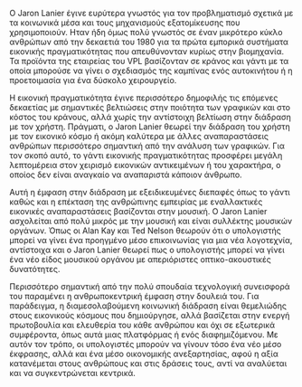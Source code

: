 Ο Jaron Lanier έγινε ευρύτερα γνωστός για τον προβληματισμό σχετικά με
τα κοινωνικά μέσα και τους μηχανισμούς εξατομίκευσης που χρησιμοποιούν.
Ηταν ήδη όμως πολύ γνωστός σε έναν μικρότερο κύκλο ανθρώπων από την
δεκαετιά του 1980 για τα πρώτα εμπορικά συστήματα εικονικής
πραγματικότητας που απευθύνονταν κυρίως στην βιομηχανία. Τα προϊόντα της
εταιρείας του VPL βασίζονταν σε κράνος και γάντι με τα οποία μπορούσε να
γίνει ο σχεδιασμός της καμπίνας ενός αυτοκινήτου ή η προετοιμασία για
ένα δύσκολο χειρουργείο.

Η εικονική πραγματικότητα έγινε περισσότερο δημοφιλής τις επόμενες
δεκαετίας με σημαντικές βελτιώσεις στην ποιότητα των γραφικών και στο
κόστος του κράνους, αλλά χωρίς την αντίστοιχη βελτίωση στην διάδραση με
τον χρήστη. Πράγματι, ο Jaron Lanier θεωρεί την διάδραση του χρήστη με
τον εικονικό κόσμο ή ακόμη καλύτερα με άλλες αναπαραστάσεις ανθρώπων
περισσότερο σημαντική από την ανάλυση των γραφικών. Για τον σκοπό αυτό,
το γάντι εικονικής πραγματικότητας προσφέρει μεγάλη λεπτομέρεια στον
χειρισμό εικονικών αντικειμένων ή του χαρακτήρα, ο οποίος δεν είναι
αναγκαίο να αναπαριστά κάποιον άνθρωπο.

Αυτή η έμφαση στην διάδραση με εξειδικευμένες διεπαφές όπως το γάντι
καθώς και η επέκταση της ανθρώπινης εμπειρίας με εναλλακτικές εικονικές
αναπαραστάσεις βασίζονται στην μουσική. O Jaron Lanier ασχολείται από
πολύ μικρός με την μουσική και είναι συλλέκτης μουσικών οργάνων. Όπως οι
Alan Kay και Ted Nelson θεωρούν ότι ο υπολογιστής μπορεί να γίνει ένα
προηγμένο μέσο επικοινωνίας για μια νέα λογοτεχνία, αντίστοιχα και ο
Jaron Lanier θεωρεί πως ο υπολογιστής μπορεί να γίνει ένα νέο είδος
μουσικού οργάνου με απεριόριστες οπτικο-ακουστικές δυνατότητες.

Περισσότερο σημαντική από την πολύ σπουδαία τεχνολογική συνεισφορά του
παραμένει η ανθρωποκεντρική έμφαση στην δουλειά του. Για παράδειγμα, η
διαμεσολαβούμενη κοινωνική διάδραση είναι θεμελιώδης στους εικονικούς
κόσμους που δημιούργησε, αλλά βασίζεται στην ενεργή πρωτοβουλία και
ελευθερία του κάθε ανθρώπου και όχι σε εξωτερικά συμφέροντα, όπως αυτά
μιας πλατφόρμας ή ενός διαφημιζόμενου. Με αυτόν τον τρόπο, οι
υπολογιστές μπορούν να γίνουν τόσο ένα νέο μέσο έκφρασης, αλλά και ένα
μέσο οικονομικής ανεξαρτησίας, αφού η αξία κατανέμεται στους ανθρώπους
και στις δράσεις τους, αντί να αναλύεται και να συγκεντρώνεται κεντρικά.
